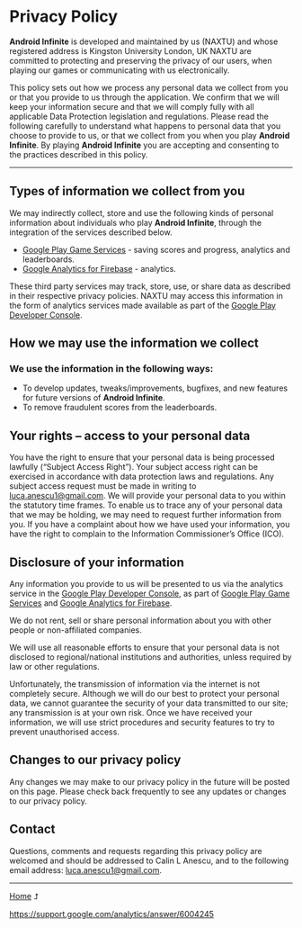 # Privacy Policy

**Android Infinite** is developed and maintained by us (NAXTU) and whose registered address is Kingston University London, UK NAXTU are committed to protecting and preserving the privacy of our users, when playing our games or communicating with us electronically.

This policy sets out how we process any personal data we collect from you or that you provide to us through the application. We confirm that we will keep your information secure and that we will comply fully with all applicable Data Protection legislation and regulations. Please read the following carefully to understand what happens to personal data that you choose to provide to us, or that we collect from you when you play **Android Infinite**. By playing **Android Infinite** you are accepting and consenting to the practices described in this policy.

---

## Types of information we collect from you

We may indirectly collect, store and use the following kinds of personal information about individuals who play **Android Infinite**, through the integration of the services described below.

- [Google Play Game Services](https://policies.google.com/privacy) - saving scores and progress, analytics and leaderboards.
- [Google Analytics for Firebase](https://firebase.google.com/policies/analytics) - analytics.

These third party services may track, store, use, or share data as described in their respective privacy policies. NAXTU may access this information in the form of analytics services made available as part of the [Google Play Developer Console](https://support.google.com/googleplay/android-developer).

## How we may use the information we collect

### We use the information in the following ways:
- To develop updates, tweaks/improvements, bugfixes, and new features for future versions of **Android Infinite**.
- To remove fraudulent scores from the leaderboards.

## Your rights – access to your personal data

You have the right to ensure that your personal data is being processed lawfully (“Subject Access Right”). Your subject access right can be exercised in accordance with data protection laws and regulations. Any subject access request must be made in writing to luca.anescu1@gmail.com. We will provide your personal data to you within the statutory time frames. To enable us to trace any of your personal data that we may be holding, we may need to request further information from you. If you have a complaint about how we have used your information, you have the right to complain to the Information Commissioner’s Office (ICO).

## Disclosure of your information

Any information you provide to us will be presented to us via the analytics service in the [Google Play Developer Console](https://support.google.com/googleplay/android-developer), as part of [Google Play Game Services](https://policies.google.com/privacy) and [Google Analytics for Firebase](https://firebase.google.com/policies/analytics).

We do not rent, sell or share personal information about you with other people or non-affiliated companies.

We will use all reasonable efforts to ensure that your personal data is not disclosed to regional/national institutions and authorities, unless required by law or other regulations.

Unfortunately, the transmission of information via the internet is not completely secure. Although we will do our best to protect your personal data, we cannot guarantee the security of your data transmitted to our site; any transmission is at your own risk. Once we have received your information, we will use strict procedures and security features to try to prevent unauthorised access.

## Changes to our privacy policy
Any changes we may make to our privacy policy in the future will be posted on this page. Please check back frequently to see any updates or changes to our privacy policy.

## Contact
Questions, comments and requests regarding this privacy policy are welcomed and should be addressed to Calin L Anescu, and to the following email address: luca.anescu1@gmail.com.

---

[Home](../) ⮥

https://support.google.com/analytics/answer/6004245